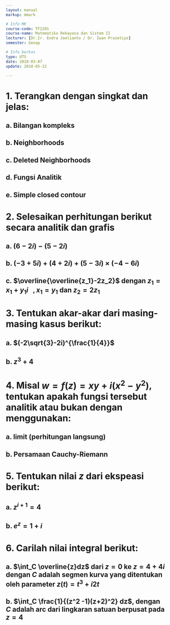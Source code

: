 ```yaml
---
layout: manual
markup: mmark

# Info MK
course-code: TF2201
course-name: Matematika Rekayasa dan Sistem II
lecturer: [Dr.Ir. Endra Joelianto / Dr. Iwan Prasetiyo]
semester: Genap

# Info berkas
type: UTS
date: 2018-03-07
update: 2018-05-22

---
```


# 1. Terangkan dengan singkat dan jelas:
## a. Bilangan kompleks
## b. Neighborhoods
## c. Deleted Neighborhoods
## d. Fungsi Analitik
## e. Simple closed contour

# 2. Selesaikan perhitungan berikut secara analitik dan grafis
## a. $(6-2i)-(5-2i)$
## b. $(-3+5i)+(4+2i)+(5-3i)\times(-4-6i)$
## c. $\overline{\overline{z_1}-2z_2}$ dengan $z_1=x_1+y_1i\ \ \ ,x_1=y_1$   dan $z_2=2z_1$

# 3. Tentukan akar-akar dari masing-masing kasus berikut:
## a. $(-2\sqrt{3}-2i)^{\frac{1}{4}}$
## b. $z^3 +4$

# 4. Misal $w=f(z)=xy+i(x^2 - y^2 )$, tentukan apakah fungsi tersebut analitik atau bukan dengan menggunakan:
## a. limit (perhitungan langsung)
## b. Persamaan Cauchy-Riemann

# 5. Tentukan nilai $z$ dari ekspeasi berikut:
## a. $z^{i+1} =4$
## b. $e^z = 1+i$

# 6. Carilah nilai integral berikut:
## a. $\int_C \overline{z}dz$ dari $z=0$ ke $z=4+4i$ dengan $C$ adalah segmen kurva yang ditentukan oleh parameter $z(t)=t^3 + i2t$
## b. $\int_C \frac{1}{(z^2 -1)(z+2)^2} dz$, dengan $C$ adalah arc dari lingkaran satuan berpusat pada $z=4$
